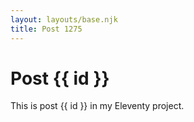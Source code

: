 ```yaml
---
layout: layouts/base.njk
title: Post 1275
---
```


# Post {{ id }}

This is post {{ id }} in my Eleventy project.
